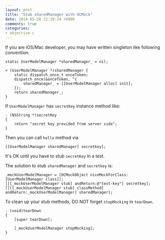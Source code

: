 ```yaml
---
layout: post
title: "Stub sharedManager with OCMock"
date: 2014-05-28 22:29:24 +0900
comments: true
categories:
- objective-c
---
```


If you are iOS/Mac developer, you may have written singleton like following convention:

```objc
static UserModelManager *sharedManager_ = nil;

+ (UserModelManager *)sharedManager {
    static dispatch_once_t onceToken;
    dispatch_once(&onceToken, ^{
        sharedManager_ = [[UserModelManager alloc] init];
    });
    return sharedManager_;
}
```
If `UserModelManager` has `secretKey` instance method like:

```objc
- (NSString *)secretKey
{
    return "secret key provided from server side";
}
```

Then you can call `hello` method via

```objc
[[UserModelManager sharedManager] secretkey];
```

It's OK until you have to stub `secretKey` in a test.

The solution to stub `sharedManager` and `secretkey` is:

```objc
_mockUserModelManager = [OCMockObject niceMockForClass:[UserModelManager class]];
[[[_mockUserModelManager stub] andReturn:@"test-key"] secretkey];
[[[[_mockUserModelManager stub] classMethod] andReturn:_mockUserModelManager] sharedManager];
```

To clean up your stub methods, DO NOT forget `stopMocking` in `tearDown`.

```
- (void)tearDown
{
	[super tearDown];

	[_mockUserModelManager stopMocking];
}
```
